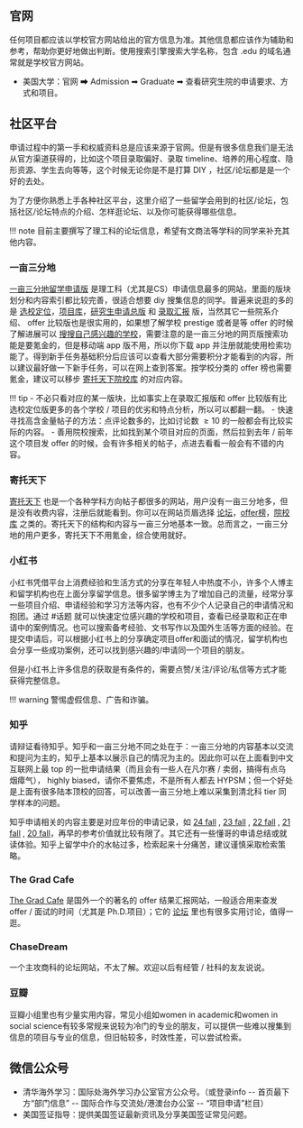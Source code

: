 ## 官网

任何项目都应该以学校官方网站给出的官方信息为准。其他信息都应该作为辅助和参考，帮助你更好地做出判断。使用搜索引擎搜索大学名称，包含 .edu 的域名通常就是学校官方网站。

- 美国大学：官网 ➡ Admission ➡ Graduate ➡ 查看研究生院的申请要求、方式和项目。

## 社区平台

申请过程中的第一手和权威资料总是应该来源于官网。但是有很多信息我们是无法从官方渠道获得的，比如这个项目录取偏好、录取 timeline、培养的用心程度、隐形资源、学生去向等等，这个时候无论你是不是打算 DIY ，社区/论坛都是是一个好的去处。

为了方便你熟悉上手各种社区平台，这里介绍了一些留学会用到的社区/论坛，包括社区/论坛特点的介绍、怎样逛论坛、以及你可能获得哪些信息。

!!! note
    目前主要撰写了理工科的论坛信息，希望有文商法等学科的同学来补充其他内容。

### 一亩三分地

[一亩三分地留学申请版](https://www.1point3acres.com/bbs/offer) 是理工科（尤其是CS）申请信息最多的网站，里面的版块划分和内容索引都比较完善，很适合想要 diy 搜集信息的同学。普遍来说逛的多的是 [选校定位](https://www.1point3acres.com/bbs/forum-79-1.html)，[项目库](https://offer.1point3acres.com/db/programs/--)，[研究生申请总版](https://www.1point3acres.com/bbs/forum-27-1.html) 和 [录取汇报](https://www.1point3acres.com/bbs/forum-82-1.html) 版，当然其它一些院系介绍、 offer 比较版也是很实用的，如果想了解学校 prestige 或者是等 offer 的时候了解进展可以 [搜搜自己感兴趣的学校](https://www.1point3acres.com/bbs/tag.html?category=2)，需要注意的是一亩三分地的网页版搜索功能是要氪金的，但是移动端 app 版不用，所以你下载 app 并注册就能使用检索功能了。得到新手任务基础积分后应该可以查看大部分需要积分才能看到的内容，所以建议最好做一下新手任务，可以在网上查到答案。按学校分类的 offer 榜也需要氪金，建议可以移步 [寄托天下院校库](https://schools.gter.net/) 的对应内容。

!!! tip
    - 不必只看对应的某一版块，比如事实上在录取汇报版和 offer 比较版有比选校定位版更多的各个学校 / 项目的优劣和特点分析，所以可以都翻一翻。
    - 快速寻找高含金量帖子的方法：点评论数多的，比如讨论数 $\geq 10$ 的一般都会有比较实际的内容。
    - 善用院校搜索，比如找到某个项目对应的页面，然后拉到去年 / 前年这个项目发 offer 的时候，会有许多相关的帖子，点进去看看一般会有不错的内容。

### 寄托天下

[寄托天下](https://bbs.gter.net/) 也是一个各种学科方向帖子都很多的网站，用户没有一亩三分地多，但是没有收费内容，注册后就能看到。你可以在网站页眉选择 [论坛](https://bbs.gter.net/)，[offer榜](https://offer.gter.net/)，[院校库](https://schools.gter.net/) 之类的。寄托天下的结构和内容与一亩三分地基本一致。总而言之，一亩三分地的用户更多，寄托天下不用氪金，综合使用就好。

### 小红书

小红书凭借平台上消费经验和生活方式的分享在年轻人中热度不小，许多个人博主和留学机构也在上面分享留学信息。很多留学博主为了增加自己的流量，经常分享一些项目介绍、申请经验和学习方法等内容，也有不少个人记录自己的申请情况和抱团。通过 #话题 就可以快速定位感兴趣的学校和项目，查看已经录取和正在申请中的案例情况。也可以搜索备考经验、文书写作以及国外生活等方面的经验。在提交申请后，可以根据小红书上的分享确定项目offer和面试的情况，留学机构也会分享一些成功案例，还可以找到感兴趣的/申请同一个项目的朋友。

但是小红书上许多信息的获取是有条件的，需要点赞/关注/评论/私信等方式才能获得完整信息。

!!! warning
    警惕虚假信息、广告和诈骗。

### 知乎

请辩证看待知乎。知乎和一亩三分地不同之处在于：一亩三分地的内容基本以交流和提问为主的，知乎上基本以展示自己的情况为主的。因此你可以在上面看到中文互联网上最 top 的一批申请结果（而且会有一些人在凡尔赛 / 卖弱，搞得有点乌烟瘴气）， highly biased，请你不要焦虑，不是所有人都去 HYPSM；但一个好处是上面有很多陆本顶校的回答，可以改善一亩三分地上难以采集到清北科 tier 同学样本的问题。

知乎申请相关的内容主要是对应年份的申请记录，如 [24 fall](https://www.zhihu.com/question/443613502/answer/2818895221) , [23 fall](https://www.zhihu.com/question/360515552) , [22 fall](https://www.zhihu.com/question/379814619) , [21 fall](https://www.zhihu.com/question/357928233/answer/1668324597) , [20 fall](https://www.zhihu.com/question/318624725/answer/1265464156)，再早的参考价值就比较有限了。其它还有一些懂哥的申请总结或就读体验。知乎上留学中介的水帖过多，检索起来十分痛苦，建议谨慎采取检索策略。

### The Grad Cafe

[The Grad Cafe](https://www.thegradcafe.com/) 是国外一个的著名的 offer 结果汇报网站，一般适合用来查发 offer / 面试的时间（尤其是 Ph.D.项目）；它的 [论坛](https://forum.thegradcafe.com/) 里也有很多实用讨论，值得一逛。


### ChaseDream

一个主攻商科的论坛网站，不太了解。欢迎以后有经管 / 社科的友友说说。

### 豆瓣

豆瓣小组里也有少量实用内容，常见小组如women in academic和women in social science有较多常规来说较为冷门的专业的朋友，可以提供一些难以搜集到信息的项目与专业的信息，但旧帖较多，时效性差，可以尝试检索。

## 微信公众号

- 清华海外学习：国际处海外学习办公室官方公众号。（或登录info -- 首页最下方“部门信息” -- 国际合作与交流处/港澳台办公室 -- “项目申请”栏目）
- 美国签证指导：提供美国签证最新资讯及分享美国签证常见问题。